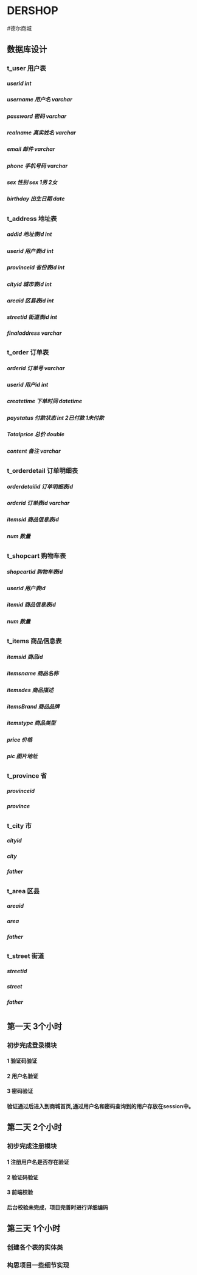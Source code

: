 # DERSHOP
#德尔商城
## 数据库设计
#### 
### t_user 用户表
##### userid         int
##### username 用户名      varchar
##### password 密码         varchar
##### realname 真实姓名   varchar
##### email 邮件                  varchar
##### phone 手机号码     varchar
##### sex 性别               sex  1男 2女
##### birthday 出生日期   date

##
### t_address 地址表
##### addid 地址表id  int
##### userid 用户表id  int
##### provinceid 省份表id   int 
##### cityid 城市表id   int 
##### areaid 区县表id   int 
##### streetid 街道表id  int
##### finaladdress   varchar

##
### t_order 订单表
##### orderid 订单号 varchar
##### userid 用户id   int 
##### createtime 下单时间  datetime
##### paystatus 付款状态 int 2已付款 1未付款
##### Totalprice 总价 double
##### content 备注 varchar
##
### t_orderdetail 订单明细表
##### orderdetailid 订单明细表id
##### orderid 订单表id varchar
##### itemsid 商品信息表id
##### num 数量
##

### t_shopcart 购物车表
##### shopcartid 购物车表id
##### userid 用户表id 
##### itemid 商品信息表id
##### num 数量
##

### t_items 商品信息表
##### itemsid 商品id
##### itemsname 商品名称
##### itemsdes 商品描述
##### itemsBrand 商品品牌
##### itemstype 商品类型
##### price 价格
##### pic 图片地址

##
### t_province 省
##### provinceid
##### province

##
### t_city 市
##### cityid
##### city
##### father
##
### t_area 区县
##### areaid
##### area
##### father
##
### t_street 街道
##### streetid
##### street
##### father

#
## 第一天 3个小时
### 初步完成登录模块
#### 1 验证码验证
#### 2 用户名验证
#### 3 密码验证
#### 验证通过后进入到商城首页,通过用户名和密码查询到的用户存放在session中。

## 第二天 2个小时
### 初步完成注册模块
#### 1 注册用户名是否存在验证
#### 2 验证码验证
#### 3 前端校验
#### 后台校验未完成，项目完善时进行详细编码

## 第三天 1个小时
### 创建各个表的实体类
### 构思项目一些细节实现
